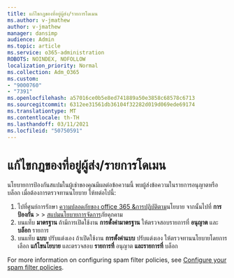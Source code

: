 ```yaml
---
title: แก้ไขกฎของที่อยู่ผู้ส่ง/รายการโดเมน
ms.author: v-jmathew
author: v-jmathew
manager: dansimp
audience: Admin
ms.topic: article
ms.service: o365-administration
ROBOTS: NOINDEX, NOFOLLOW
localization_priority: Normal
ms.collection: Adm_O365
ms.custom:
- "9000760"
- "7391"
ms.openlocfilehash: a57016ce0b5e8ed741889a50e3858c68578c6713
ms.sourcegitcommit: 6312ee31561db36104f32282d019d069ede69174
ms.translationtype: MT
ms.contentlocale: th-TH
ms.lasthandoff: 03/11/2021
ms.locfileid: "50750591"
---
```

# <a name="fix-sender-addressdomain-list-rules"></a>แก้ไขกฎของที่อยู่ผู้ส่ง/รายการโดเมน

นโยบายการป้องกันสแปมในผู้เช่าของคุณมีผลต่อข้อความนี้ พบผู้ส่งข้อความในรายการอนุญาตหรือบล็อก เมื่อต้องการตรวจทานนโยบาย ให้ทต่อไปนี้:

1. ไปที่ศูนย์การรักษา [ความปลอดภัยของ office 365 &การปฏิบัติตาม](https://go.microsoft.com/fwlink/p/?linkid=2077143)นโยบาย จากนั้นไปที่ **การป้องกัน**  >    >  [สแปมนโยบายการจัดการ](https://go.microsoft.com/fwlink/?linkid=2101518)ภัยคุกคาม
2. บนแท็บ **มาตรฐาน** ถ้ามีการเปิดใช้งาน **การตั้งค่ามาตรฐาน** ให้ตรวจสอบรายการที่ **อนุญาต** และ **บล็อก** รายการ
3. บนแท็บ **แบบ** ปรับแต่งเอง ถ้าเปิดใช้งาน **การตั้งค่าแบบ** ปรับแต่งเอง ให้ตรวจทานนโยบายโดยการเลือก **แก้ไขนโยบาย** และตรวจสอบ **รายการที่** อนุญาต **และรายการที่** บล็อก

For more information on configuring spam filter policies, see [Configure your spam filter policies](https://go.microsoft.com/fwlink/?linkid=2101431).
